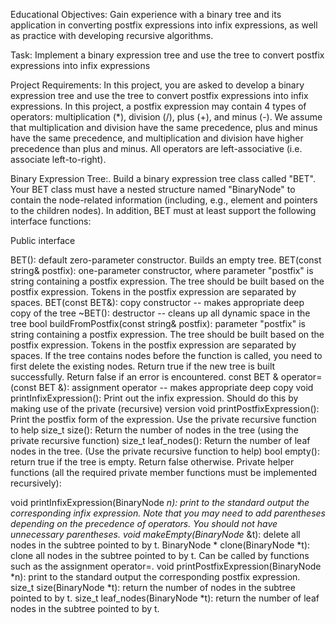 Educational Objectives: Gain experience with a binary tree and its application in converting postfix expressions into infix expressions, as well as practice with developing recursive algorithms.

Task: Implement a binary expression tree and use the tree to convert postfix expressions into infix expressions

Project Requirements:
In this project, you are asked to develop a binary expression tree and use the tree to convert postfix expressions into infix expressions. In this project, a postfix expression may contain 4 types of operators: multiplication (*), division (/), plus (+), and minus (-). We assume that multiplication and division have the same precedence, plus and minus have the same precedence, and multiplication and division have higher precedence than plus and minus. All operators are left-associative (i.e. associate left-to-right).

Binary Expression Tree:. Build a binary expression tree class called "BET". Your BET class must have a nested structure named "BinaryNode" to contain the node-related information (including, e.g., element and pointers to the children nodes). In addition, BET must at least support the following interface functions:

Public interface

BET(): default zero-parameter constructor. Builds an empty tree.
BET(const string& postfix): one-parameter constructor, where parameter "postfix" is string containing a postfix expression. The tree should be built based on the postfix expression. Tokens in the postfix expression are separated by spaces.
BET(const BET&): copy constructor -- makes appropriate deep copy of the tree
~BET(): destructor -- cleans up all dynamic space in the tree
bool buildFromPostfix(const string& postfix): parameter "postfix" is string containing a postfix expression. The tree should be built based on the postfix expression. Tokens in the postfix expression are separated by spaces. If the tree contains nodes before the function is called, you need to first delete the existing nodes. Return true if the new tree is built successfully. Return false if an error is encountered.
const BET & operator= (const BET &): assignment operator -- makes appropriate deep copy
void printInfixExpression(): Print out the infix expression. Should do this by making use of the private (recursive) version
void printPostfixExpression(): Print the postfix form of the expression. Use the private recursive function to help
size_t size(): Return the number of nodes in the tree (using the private recursive function)
size_t leaf_nodes(): Return the number of leaf nodes in the tree. (Use the private recursive function to help)
bool empty(): return true if the tree is empty. Return false otherwise.
Private helper functions (all the required private member functions must be implemented recursively):

void printInfixExpression(BinaryNode *n): print to the standard output the corresponding infix expression. Note that you may need to add parentheses depending on the precedence of operators. You should not have unnecessary parentheses.
void makeEmpty(BinaryNode* &t): delete all nodes in the subtree pointed to by t.
BinaryNode * clone(BinaryNode *t): clone all nodes in the subtree pointed to by t. Can be called by functions such as the assignment operator=.
void printPostfixExpression(BinaryNode *n): print to the standard output the corresponding postfix expression.
size_t size(BinaryNode *t): return the number of nodes in the subtree pointed to by t.
size_t leaf_nodes(BinaryNode *t): return the number of leaf nodes in the subtree pointed to by t.
